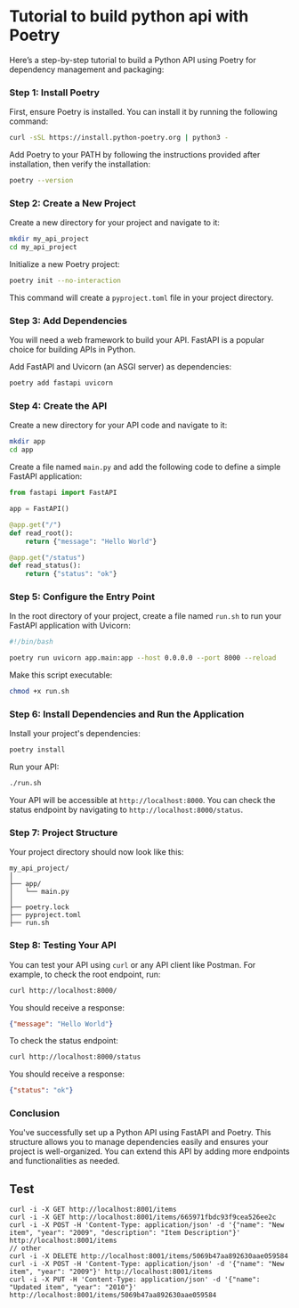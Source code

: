 # Tutorial to build python api with Poetry
Here’s a step-by-step tutorial to build a Python API using Poetry for dependency management and packaging:

### Step 1: Install Poetry

First, ensure Poetry is installed. You can install it by running the following command:

```sh
curl -sSL https://install.python-poetry.org | python3 -
```

Add Poetry to your PATH by following the instructions provided after installation, then verify the installation:

```sh
poetry --version
```

### Step 2: Create a New Project

Create a new directory for your project and navigate to it:

```sh
mkdir my_api_project
cd my_api_project
```

Initialize a new Poetry project:

```sh
poetry init --no-interaction
```

This command will create a `pyproject.toml` file in your project directory.

### Step 3: Add Dependencies

You will need a web framework to build your API. FastAPI is a popular choice for building APIs in Python.

Add FastAPI and Uvicorn (an ASGI server) as dependencies:

```sh
poetry add fastapi uvicorn
```

### Step 4: Create the API

Create a new directory for your API code and navigate to it:

```sh
mkdir app
cd app
```

Create a file named `main.py` and add the following code to define a simple FastAPI application:

```python
from fastapi import FastAPI

app = FastAPI()

@app.get("/")
def read_root():
    return {"message": "Hello World"}

@app.get("/status")
def read_status():
    return {"status": "ok"}
```

### Step 5: Configure the Entry Point

In the root directory of your project, create a file named `run.sh` to run your FastAPI application with Uvicorn:

```sh
#!/bin/bash

poetry run uvicorn app.main:app --host 0.0.0.0 --port 8000 --reload
```

Make this script executable:

```sh
chmod +x run.sh
```

### Step 6: Install Dependencies and Run the Application

Install your project's dependencies:

```sh
poetry install
```

Run your API:

```sh
./run.sh
```

Your API will be accessible at `http://localhost:8000`. You can check the status endpoint by navigating to `http://localhost:8000/status`.

### Step 7: Project Structure

Your project directory should now look like this:

```
my_api_project/
│
├── app/
│   └── main.py
│
├── poetry.lock
├── pyproject.toml
├── run.sh
```

### Step 8: Testing Your API

You can test your API using `curl` or any API client like Postman. For example, to check the root endpoint, run:

```sh
curl http://localhost:8000/
```

You should receive a response:

```json
{"message": "Hello World"}
```

To check the status endpoint:

```sh
curl http://localhost:8000/status
```

You should receive a response:

```json
{"status": "ok"}
```

### Conclusion

You've successfully set up a Python API using FastAPI and Poetry. This structure allows you to manage dependencies easily and ensures your project is well-organized. You can extend this API by adding more endpoints and functionalities as needed.


## Test
```
curl -i -X GET http://localhost:8001/items
curl -i -X GET http://localhost:8001/items/665971fbdc93f9cea526ee2c
curl -i -X POST -H 'Content-Type: application/json' -d '{"name": "New item", "year": "2009", "description": "Item Description"}' http://localhost:8001/items
// other
curl -i -X DELETE http://localhost:8001/items/5069b47aa892630aae059584
curl -i -X POST -H 'Content-Type: application/json' -d '{"name": "New item", "year": "2009"}' http://localhost:8001/items
curl -i -X PUT -H 'Content-Type: application/json' -d '{"name": "Updated item", "year": "2010"}' http://localhost:8001/items/5069b47aa892630aae059584
```
